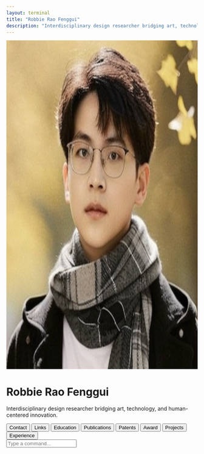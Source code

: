 ```yaml
---
layout: terminal
title: "Robbie Rao Fenggui"
description: "Interdisciplinary design researcher bridging art, technology, and human-centered innovation."
---
```


<div class="container">
  <img src="/images/profile.png" alt="Profile photo" class="profile" loading="lazy" width="855" height="863">
  <h1>Robbie Rao Fenggui</h1>
  <p class="tagline">Interdisciplinary design researcher bridging art, technology, and human-centered innovation.</p>
  <div class="tags">
    <button data-cmd="open contact" data-key="contact">Contact</button>
    <button data-cmd="open links" data-key="links">Links</button>
    <button data-cmd="open education" data-key="education">Education</button>
    <button data-cmd="open publications" data-key="publications">Publications</button>
    <button data-cmd="open patents" data-key="patents">Patents</button>
    <button data-cmd="open award" data-key="award">Award</button>
    <button data-cmd="open projects" data-key="projects">Projects</button>
    <button data-cmd="open experience" data-key="experience">Experience</button>
  </div>
  <div class="terminal-window">
    <div class="terminal-bar">
      <span class="dot red"></span>
      <span class="dot yellow"></span>
      <span class="dot green"></span>
    </div>
    <div id="terminal"></div>
    <input type="text" id="terminal-input" placeholder="Type a command...">
  </div>
</div>
<script>
  const profileData = {{ site.data.profile | jsonify }};
</script>
